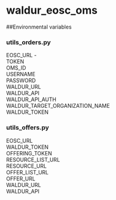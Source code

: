 # waldur_eosc_oms

##Environmental variables
### utils_orders.py
EOSC_URL -  \
TOKEN \
OMS_ID \
USERNAME \
PASSWORD \
WALDUR_URL \
WALDUR_API \
WALDUR_API_AUTH \
WALDUR_TARGET_ORGANIZATION_NAME \
WALDUR_TOKEN 
### utils_offers.py
EOSC_URL \
WALDUR_TOKEN \
OFFERING_TOKEN \
RESOURCE_LIST_URL \
RESOURCE_URL \
OFFER_LIST_URL \
OFFER_URL \
WALDUR_URL \
WALDUR_API